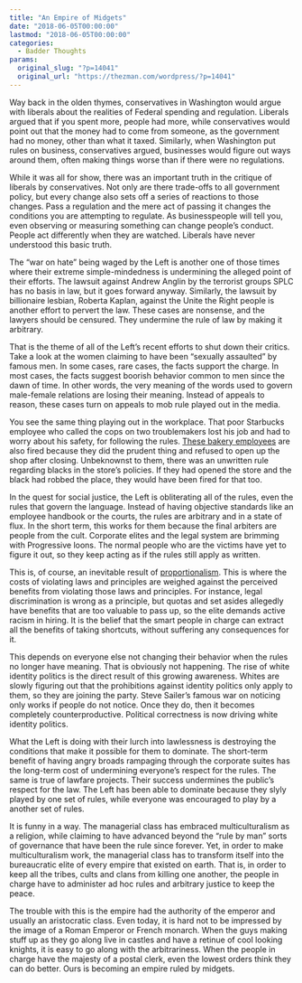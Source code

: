 ```yaml
---
title: "An Empire of Midgets"
date: "2018-06-05T00:00:00"
lastmod: "2018-06-05T00:00:00"
categories:
  - Badder Thoughts
params:
  original_slug: "?p=14041"
  original_url: "https://thezman.com/wordpress/?p=14041"
---
```


Way back in the olden thymes, conservatives in Washington would argue
with liberals about the realities of Federal spending and regulation.
Liberals argued that if you spent more, people had more, while
conservatives would point out that the money had to come from someone,
as the government had no money, other than what it taxed. Similarly,
when Washington put rules on business, conservatives argued, businesses
would figure out ways around them, often making things worse than if
there were no regulations.

While it was all for show, there was an important truth in the critique
of liberals by conservatives. Not only are there trade-offs to all
government policy, but every change also sets off a series of reactions
to those changes. Pass a regulation and the mere act of passing it
changes the conditions you are attempting to regulate. As businesspeople
will tell you, even observing or measuring something can change people’s
conduct. People act differently when they are watched. Liberals have
never understood this basic truth.

The “war on hate” being waged by the Left is another one of those times
where their extreme simple-mindedness is undermining the alleged point
of their efforts. The lawsuit against Andrew Anglin by the terrorist
groups SPLC has no basis in law, but it goes forward anyway. Similarly,
the lawsuit by billionaire lesbian, Roberta Kaplan, against the Unite
the Right people is another effort to pervert the law. These cases are
nonsense, and the lawyers should be censured. They undermine the rule of
law by making it arbitrary.

That is the theme of all of the Left’s recent efforts to shut down their
critics. Take a look at the women claiming to have been “sexually
assaulted” by famous men. In some cases, rare cases, the facts support
the charge. In most cases, the facts suggest boorish behavior common to
men since the dawn of time. In other words, the very meaning of the
words used to govern male-female relations are losing their meaning.
Instead of appeals to reason, these cases turn on appeals to mob rule
played out in the media.

You see the same thing playing out in the workplace. That poor Starbucks
employee who called the cops on two troublemakers lost his job and had
to worry about his safety, for following the rules. [These bakery
employees](http://abcstlouis.com/news/nation-world/oregon-bakery-fires-employees-for-denying-black-woman-service-after-closing)
are also fired because they did the prudent thing and refused to open up
the shop after closing. Unbeknownst to them, there was an unwritten rule
regarding blacks in the store’s policies. If they had opened the store
and the black had robbed the place, they would have been fired for that
too.

In the quest for social justice, the Left is obliterating all of the
rules, even the rules that govern the language. Instead of having
objective standards like an employee handbook or the courts, the rules
are arbitrary and in a state of flux. In the short term, this works for
them because the final arbiters are people from the cult. Corporate
elites and the legal system are brimming with Progressive loons. The
normal people who are the victims have yet to figure it out, so they
keep acting as if the rules still apply as written.

This is, of course, an inevitable result of
[proportionalism](http://thezman.com/wordpress/?p=8318). This is where
the costs of violating laws and principles are weighed against the
perceived benefits from violating those laws and principles. For
instance, legal discrimination is wrong as a principle, but quotas and
set asides allegedly have benefits that are too valuable to pass up, so
the elite demands active racism in hiring. It is the belief that the
smart people in charge can extract all the benefits of taking shortcuts,
without suffering any consequences for it.

This depends on everyone else not changing their behavior when the rules
no longer have meaning. That is obviously not happening. The rise of
white identity politics is the direct result of this growing awareness.
Whites are slowly figuring out that the prohibitions against identity
politics only apply to them, so they are joining the party. Steve
Sailer’s famous war on noticing only works if people do not notice. Once
they do, then it becomes completely counterproductive. Political
correctness is now driving white identity politics.

What the Left is doing with their lurch into lawlessness is destroying
the conditions that make it possible for them to dominate. The
short-term benefit of having angry broads rampaging through the
corporate suites has the long-term cost of undermining everyone’s
respect for the rules. The same is true of lawfare projects. Their
success undermines the public’s respect for the law. The Left has been
able to dominate because they slyly played by one set of rules, while
everyone was encouraged to play by a another set of rules.

It is funny in a way. The managerial class has embraced multiculturalism
as a religion, while claiming to have advanced beyond the “rule by man”
sorts of governance that have been the rule since forever. Yet, in order
to make multiculturalism work, the managerial class has to transform
itself into the bureaucratic elite of every empire that existed on
earth. That is, in order to keep all the tribes, cults and clans from
killing one another, the people in charge have to administer ad hoc
rules and arbitrary justice to keep the peace.

The trouble with this is the empire had the authority of the emperor and
usually an aristocratic class. Even today, it is hard not to be
impressed by the image of a Roman Emperor or French monarch. When the
guys making stuff up as they go along live in castles and have a retinue
of cool looking knights, it is easy to go along with the arbitrariness.
When the people in charge have the majesty of a postal clerk, even the
lowest orders think they can do better. Ours is becoming an empire ruled
by midgets.
